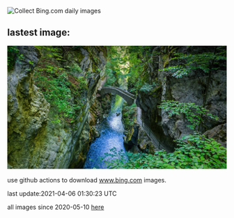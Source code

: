 ![Collect Bing.com daily images](https://github.com/counter2015/bing-daily-images/workflows/Collect%20Bing.com%20daily%20images/badge.svg)
## lastest image:
![](images/SautduBrot.jpg)

use github actions to download www.bing.com images.

last update:2021-04-06 01:30:23 UTC

all images since 2020-05-10 [here](https://github.com/counter2015/bing-daily-images/tree/master/images) 
